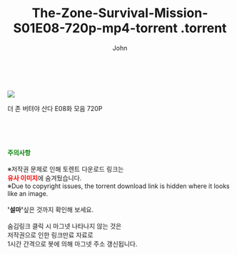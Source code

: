 ﻿---
layout: post
title:  "                   The-Zone-Survival-Mission-S01E08-720p-mp4-torrent                .torrent"
author: John
categories: [ TV ]
tags: [  ]
image: https://torrentrj57.com/uploadfile/full/e24800f0a0b493e3cce551a965732531fc3b319c.jpg 
description: "                   The-Zone-Survival-Mission-S01E08-720p-mp4-torrent                 torrent 정보 공유"
toc: true
toc_sticky: true
---

<br>
<p><img src="https://torrentrj57.com/uploadfile/full/e24800f0a0b493e3cce551a965732531fc3b319c.jpg"/></p>
 더 존 버텨야 산다 E08화 모음 720P  
    
<br><br><br>
<p data-ke-size="size16"><b><span style="color: green;">주의사항</span></b><br /><br />※저작권 문제로 인해 토렌트 다운로드 링크는<br /><b><span style="color: red;">유사 이미지</span></b>에 숨겨뒀습니다.<br />※Due to copyright issues, the torrent download link is hidden where it looks like an image.<br /><br /><b>'설마'</b>싶은 것까지 확인해 보세요.<br /><br />숨김링크 클릭 시 마그넷 나타나지 않는 것은<br />저작권으로 인한 링크만료 자료로<br />1시간 간격으로 봇에 의해 마그넷 주소 갱신됩니다.</p>
